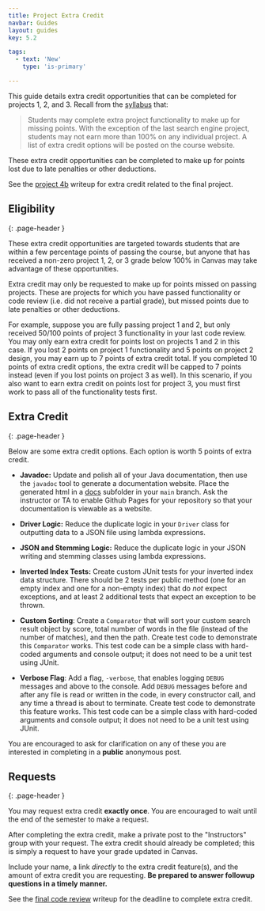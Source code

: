```yaml
---
title: Project Extra Credit
navbar: Guides
layout: guides
key: 5.2

tags:
  - text: 'New'
    type: 'is-primary'

---
```


This guide details extra credit opportunities that can be completed for projects 1, 2, and 3. Recall from the [syllabus](https://usfca.simplesyllabus.com/en-US/doc/63k541zg8/Fall-2021-CS-272-01-Software-Development?mode=view) that:

> Students may complete extra project functionality to make up for missing points. With the exception of the last search engine project, students may not earn more than 100% on any individual project. A list of extra credit options will be posted on the course website.

These extra credit opportunities can be completed to make up for points lost due to late penalties or other deductions.

See the [project 4b](project-4b.html) writeup for extra credit related to the final project.

## Eligibility
{: .page-header }

These extra credit opportunities are targeted towards students that are within a few percentage points of passing the course, but anyone that has received a non-zero project 1, 2, or 3 grade below 100% in Canvas may take advantage of these opportunities.

Extra credit may only be requested to make up for points missed on passing projects. These are projects for which you have passed functionality or code review (i.e. did not receive a partial grade), but missed points due to late penalties or other deductions.

For example, suppose you are fully passing project 1 and 2, but only received 50/100 points of project 3 functionality in your last code review. You may only earn extra credit for points lost on projects 1 and 2 in this case. If you lost 2 points on project 1 functionality and 5 points on project 2 design, you may earn up to 7 points of extra credit total. If you completed 10 points of extra credit options, the extra credit will be capped to 7 points instead (even if you lost points on project 3 as well). In this scenario, if you also want to earn extra credit on points lost for project 3, you must first work to pass all of the functionality tests first.

## Extra Credit
{: .page-header }

Below are some extra credit options. Each option is worth 5 points of extra credit.

  - **Javadoc:** Update and polish all of your Java documentation, then use the `javadoc` tool to generate a documentation website. Place the generated html in a [docs](https://github.blog/2016-08-22-publish-your-project-documentation-with-github-pages/) subfolder in your `main` branch. Ask the instructor or TA to enable Github Pages for your repository so that your documentation is viewable as a website.

  - **Driver Logic:** Reduce the duplicate logic in your `Driver` class for outputting data to a JSON file using lambda expressions.

  - **JSON and Stemming Logic:** Reduce the duplicate logic in your JSON writing and stemming classes using lambda expressions.

  - **Inverted Index Tests:** Create custom JUnit tests for your inverted index data structure. There should be 2 tests per public method (one for an empty index and one for a non-empty index) that do *not* expect exceptions, and at least 2 additional tests that expect an exception to be thrown.

  - **Custom Sorting**: Create a `Comparator` that will sort your custom search result object by score, total number of words in the file (instead of the number of matches), and then the path. Create test code to demonstrate this `Comparator` works. This test code can be a simple class with hard-coded arguments and console output; it does not need to be a unit test using JUnit.

  - **Verbose Flag**: Add a flag, `-verbose`, that enables logging `DEBUG` messages and above to the console. Add `DEBUG` messages before and after any file is read or written in the code, in every constructor call, and any time a thread is about to terminate. Create test code to demonstrate this feature works. This test code can be a simple class with hard-coded arguments and console output; it does not need to be a unit test using JUnit.

You are encouraged to ask for clarification on any of these you are interested in completing in a **public** anonymous post.

## Requests
{: .page-header }

You may request extra credit **exactly once**. You are encouraged to wait until the end of the semester to make a request.

After completing the extra credit, make a private post to the "Instructors" group with your request. The extra credit should already be completed; this is simply a request to have your grade updated in Canvas.

Include your name, a link *directly* to the extra credit feature(s), and the amount of extra credit you are requesting. **Be prepared to answer followup questions in a timely manner.**

See the [final code review](final-review.html) writeup for the deadline to complete extra credit.

